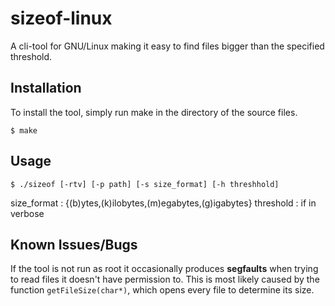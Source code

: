 # sizeof-linux
A cli-tool for GNU/Linux making it easy to find files bigger than the specified threshold.
## Installation
To install the tool, simply run make in the directory of the source files.
```
$ make
```
## Usage

```
$ ./sizeof [-rtv] [-p path] [-s size_format] [-h threshhold]
```
size_format : {(b)ytes,(k)ilobytes,(m)egabytes,(g)igabytes}
threshold : if in verbose

## Known Issues/Bugs
If the tool is not run as root it occasionally produces **segfaults** when trying to read files it doesn't have permission to.
This is most likely caused by the function ```getFileSize(char*)```, which opens every file to determine its size.
